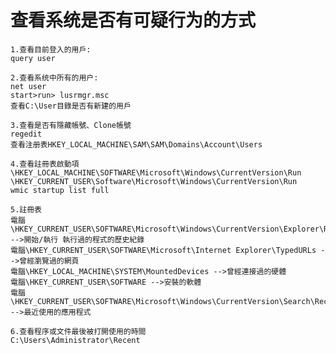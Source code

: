 查看系统是否有可疑行为的方式
===
    1.查看目前登入的用戶:
    query user
    
    2.查看系统中所有的用户:
    net user
    start>run> lusrmgr.msc
    查看C:\User目錄是否有新建的用戶
    
    3.查看是否有隱藏帳號、Clone帳號
    regedit
    查看注册表HKEY_LOCAL_MACHINE\SAM\SAM\Domains\Account\Users

    4.查看註冊表啟動項
    \HKEY_LOCAL_MACHINE\SOFTWARE\Microsoft\Windows\CurrentVersion\Run
    \HKEY_CURRENT_USER\Software\Microsoft\Windows\CurrentVersion\Run
    wmic startup list full

    5.註冊表
    電腦\HKEY_CURRENT_USER\SOFTWARE\Microsoft\Windows\CurrentVersion\Explorer\RunMRU -->開始/執行 執行過的程式的歷史紀錄
    電腦\HKEY_CURRENT_USER\SOFTWARE\Microsoft\Internet Explorer\TypedURLs -->曾經瀏覽過的網頁
    電腦\HKEY_LOCAL_MACHINE\SYSTEM\MountedDevices -->曾經連接過的硬體
    電腦\HKEY_CURRENT_USER\SOFTWARE -->安裝的軟體
    電腦\HKEY_CURRENT_USER\SOFTWARE\Microsoft\Windows\CurrentVersion\Search\RecentApps -->最近使用的應用程式

    6.查看程序或文件最後被打開使用的時間
    C:\Users\Administrator\Recent

